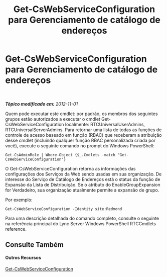 ﻿---
title: Get-CsWebServiceConfiguration para Gerenciamento de catálogo de endereços
TOCTitle: Get-CsWebServiceConfiguration para Gerenciamento de catálogo de endereços
ms:assetid: 0b223733-5224-47d1-9b47-2109e6f135c9
ms:mtpsurl: https://technet.microsoft.com/pt-br/library/Gg429692(v=OCS.15)
ms:contentKeyID: 49305846
ms.date: 05/19/2016
mtps_version: v=OCS.15
ms.translationtype: HT
---

# Get-CsWebServiceConfiguration para Gerenciamento de catálogo de endereços

 

_**Tópico modificado em:** 2012-11-01_

Quem pode executar este cmdlet: por padrão, os membros dos seguintes grupos estão autorizados a executar o cmdlet Get-CsWebServiceConfiguration localmente: RTCUniversalUserAdmins, RTCUniversalServerAdmins. Para retornar uma lista de todas as funções de controle de acesso baseado em função (RBAC) que receberam a atribuição desse cmdlet (incluindo qualquer função RBAC personalizada criada por você), execute o seguinte comando no prompt do Windows PowerShell:

    Get-CsAdminRole | Where-Object {$_.Cmdlets -match "Get-CsWebServiceConfiguration"}

O Get-CsWebServiceConfiguration retorna as informações das configurações dos Serviços da Web sendo usadas em sua organização. De interesse do Serviço de Catálogo de Endereços está o status da função de Expansão da Lista de Distribuição. Se o atributo do EnableGroupExpansion for Verdadeiro, sua organização atualmente permite a expansão de grupo.

Por exemplo:

    Get-CsWebServiceConfiguration -Identity site:Redmond

Para uma descrição detalhada do comando completo, consulte o seguinte na referência principal do Lync Server Windows PowerShell RTCCmdlets reference.

## Consulte Também

#### Outros Recursos

[Get-CsWebServiceConfiguration](get-cswebserviceconfiguration.md)

